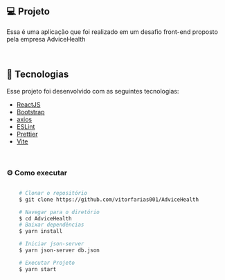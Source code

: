 ## :computer: Projeto

Essa é uma aplicação que foi realizado em um desafio front-end proposto pela empresa AdviceHealth

<br/>

## :rocket: Tecnologias
Esse projeto foi desenvolvido com as seguintes tecnologias:

- [ReactJS](https://github.com/facebook/react)
- [Bootstrap](https://react-bootstrap.github.io/layout/breakpoints)
- [axios](https://github.com/axios/axios)
- [ESLint](https://github.com/eslint/eslint)
- [Prettier](https://github.com/prettier/prettier)
- [Vite](https://vitejs.dev/guide/)
<br/>

### :gear: Como executar

```bash

    # Clonar o repositório
    $ git clone https://github.com/vitorfarias001/AdviceHealth

    # Navegar para o diretório
    $ cd AdviceHealth
    # Baixar dependências
    $ yarn install

    # Iniciar json-server
    $ yarn json-server db.json

    # Executar Projeto
    $ yarn start
```
